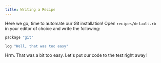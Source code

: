 ```yaml
---
title: Writing a Recipe
---
```


Here we go, time to automate our Git installation! Open `recipes/default.rb` in your editor of choice and write the following:

```ruby
package "git"

log "Well, that was too easy"
```

Hrm. That was a bit too easy. Let's put our code to the test right away!
